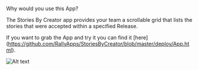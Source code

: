 Why would you use this App?

The Stories By Creator app provides your team a scrollable grid that lists the stories that were accepted within a specified Release.

If you want to grab the App and try it you can find it [here] (https://github.com/RallyApps/StoriesByCreator/blob/master/deploy/App.html).

![Alt text](https://github.com/RallyApps/StoriesByCreator/raw/master/deploy/Screenshot.png)
